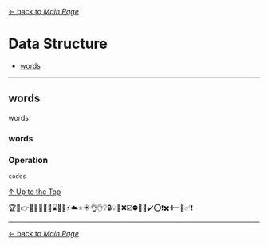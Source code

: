 [← back to *Main Page*](https://github.com/dawkiny/Python3/blob/master/PythonProgramming.md)


# Data Structure

* [words](#words)





---
## words
words

### words

### Operation
 
```python
codes
```



[↑ Up to the Top](#data-structure)



:trophy::bell::point_right::speech_balloon::mega::loudspeaker::four_leaf_clover::seedling::hourglass::whale::collision::zap::cloud::star::sunny::ok_hand::hand::grey_question::lock::bulb::pushpin::x::ballot_box_with_check::no_entry::no_entry_sign::negative_squared_cross_mark::heavy_check_mark::o::heavy_exclamation_mark::heavy_multiplication_x::heavy_plus_sign::heavy_minus_sign::red_circle::white_check_mark::exclamation:

---
[← back to *Main Page*](https://github.com/dawkiny/Python3/blob/master/PythonProgramming.md)
